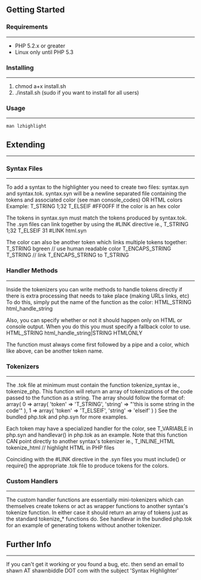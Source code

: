 ## Getting Started
###  Requirements
  -----------------------------------------------------------------------------
  -  PHP 5.2.x or greater
  -  Linux only until PHP 5.3

###  Installing
  -----------------------------------------------------------------------------
  1.    chmod a+x install.sh
  2.    ./install.sh  (sudo if you want to install for all users)

###  Usage
  -----------------------------------------------------------------------------
    man lzhighlight

## Extending
-------------------------------------------------------------------------------

###  Syntax Files
-----------------------------------------------------------------------------
To add a syntax to the highlighter you need to create two files: syntax.syn
and syntax.tok. syntax.syn will be a newline separated file containing the
tokens and associated color (see man console_codes) OR HTML colors
Example:
	T_STRING 1;32
	T_ELSEIF #FF00FF
If the color is an hex color

The tokens in syntax.syn must match the tokens produced by syntax.tok. The
.syn files can link together by using the #LINK directive ie.,
	T_STRING 1;32
	T_ELSEIF 31
	#LINK html.syn

The color can also be another token which links multiple tokens together:
	T_STRING        bgreen   // use human readable color
	T_ENCAPS_STRING T_STRING // link T_ENCAPS_STRING to T_STRING

### Handler Methods
---------------------------------------------------------------------------
Inside the tokenizers you can write methods to handle tokens directly if
there is extra processing that needs to take place (making URLs links, etc)
To do this, simply put the name of the function as the color:
	HTML_STRING      html_handle_string

Also, you can specify whether or not it should happen only on HTML or
console output. When you do this you must specify a fallback color to use.
	HTML_STRING      html_handle_string|STRING    HTMLONLY

The function must always come first followed by a pipe and a color, which
like above, can be another token name.

### Tokenizers
-----------------------------------------------------------------------------
The <syntax>.tok file at minimum must contain the function tokenize_syntax
ie., tokenize_php. This function will return an array of tokenizations of
the code passed to the function as a string. The array should follow the
format of:
	array(
		0 => array(
			'token' => 'T_STRING',
			'string' => "'this is some string in the code'"
		),
		1 => array(
			'token' => 'T_ELSEIF',
			'string' => 'elseif'
		)
	)
See the bundled php.tok and php.syn for more examples.

Each token may have a specialized handler for the color, see T_VARIABLE in
php.syn and handlevar() in php.tok as an example. Note that this function
CAN point directly to another syntax's tokenizer ie.,
	T_INLINE_HTML  tokenize_html // highlight HTML in PHP files

Coinciding with the #LINK directive in the .syn files you must include() or
require() the appropriate .tok file to produce tokens for the colors.

### Custom Handlers
----------------------------------------------------------------------------
The custom handler functions are essentially mini-tokenizers which can
themselves create tokens or act as wrapper functions to another syntax's
tokenize function. In either case it should return an array of tokens just
as the standard tokenize_* functions do. See handlevar in the bundled
php.tok for an example of generating tokens without another tokenizer.


## Further Info
-------------------------------------------------------------------------------
If you can't get it working or you found a bug, etc. then send an email to
shawn AT shawnbiddle DOT com with the subject 'Syntax Highlighter'
